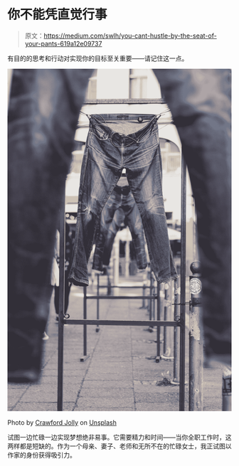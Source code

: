 # 你不能凭直觉行事

> 原文：<https://medium.com/swlh/you-cant-hustle-by-the-seat-of-your-pants-619a12e09737>

有目的的思考和行动对实现你的目标至关重要——请记住这一点。

![](img/4f83825dedf136267f550df750db4b3d.png)

Photo by [Crawford Jolly](https://unsplash.com/@crawford?utm_source=medium&utm_medium=referral) on [Unsplash](https://unsplash.com?utm_source=medium&utm_medium=referral)

试图一边忙碌一边实现梦想绝非易事。它需要精力和时间——当你全职工作时，这两样都是短缺的。作为一个母亲、妻子、老师和无所不在的忙碌女士，我正试图以作家的身份获得吸引力。